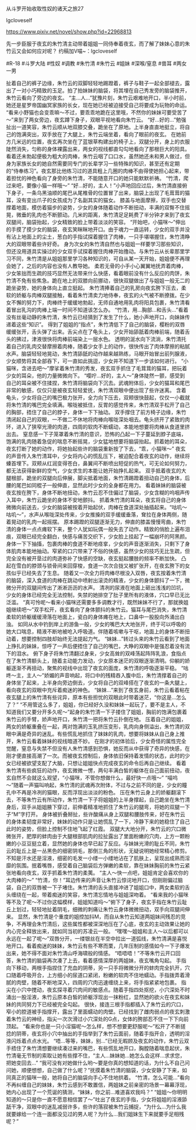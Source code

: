从斗罗开始收取性奴的诸天之旅27

lgcloveself

https://www.pixiv.net/novel/show.php?id=22968813

先一步臣服于夜玄的朱竹清主动带着姐姐一同侍奉着夜玄，而了解了妹妹心意的朱竹云又会如何应对呢？
约稿加V喵~：lgcloveself

#R-18
#斗罗大陆
#性奴
#调教
#朱竹清
#朱竹云
#姐妹
#深喉/窒息
#兽耳
#两女一男


扯着自己的裤子边缘，朱竹云的双脚轻轻地踢蹬着，裤子与鞋子一起全部褪去，露出了一对小巧精致的玉足。拍了拍妹妹的脑袋，将其埋在自己秀发旁的脑袋推开，朱竹云看向了旁边的夜玄。
    “主…人…”犹豫片刻，朱竹云艰难地开口，半小时前，她还是星罗帝国幽冥家族的长女，现在她已经被迫接受自己将要成为玩物的命运。
    “看来小野猫也会变乖嘛～不过，要乖乖地跪在这里哦，不然你的妹妹可要受苦了～”来到了两女旁边，夜玄蹲下身子，双眼平视地看向朱竹云。
    “好…好的…”勉强扯出一道笑容，朱竹云顺从地双膝交叠，跪坐在了原地。上半身直直地挺立，将自己的饱满突出，双手放在了大腿上，朱竹云端坐着，看向了眼前的夜玄。
    在她前方几米远的位置，夜玄再次坐在了蓝银草构建出的椅子上，双腿分开，身上的衣服陡然消失，匀称的身体裸露出来，两女的视线都直勾勾地看向了那根巨大的阳具。
    看着还未勃起便极为粗大的肉棒，朱竹云咽了口口水，虽然她还未和男人做过，但身为家族长女的她自然需要同专门的长辈学习一些特殊的知识，甚至还有定期的“侍奉练习”。夜玄那比他练习过的道具粗上几圈的肉棒不由得使她担心起来，带着担忧的神色看向了身旁的朱竹清，不能随意开口的她只能默默祈祷。
    “竹清，爬过来吧，要像小猫一样哦～”
    “好…好的，主人！”小声地回应过后，朱竹清直接俯下身子，一条乌黑油顺的尾巴从尾椎骨的位置冒了出来，脑袋上出现了毛茸茸的猫耳，没有变出爪子的女孩成为了名副其实的猫女。
    膝盖与地面摩擦，双手也交替撑着地面，模仿着猫步的姿势，少女的身体随着动作不断扭动，丰满的双臀不住摇晃，微垂的乳肉也不断颤动。几米的距离，朱竹清足足耗费了半分钟才来到了夜玄双腿间，脑袋抬起，少女精致的脸上带着淡淡的笑容。
    “开始吧，小猫咪～”伸出的手摸了摸少女的脑袋，夜玄笑眯眯地开口。由于魂力一直运转，少女的双手并没有沾上地面上的尘土，葱白的手指试探着握住了肉棒，一只手堪堪握住，朱竹清睁大的双眼带着些许好奇。
    身为次女的朱竹清自然也与姐姐一样要学习那些知识，但还没用道具实操过的少女双手试探着握住肉棒开始撸动。与朱竹云从长辈那里学习不同，朱竹清是从姐姐那里学习各种知识的，可自从某一天开始，姐姐便不再理会她了，之后的内容也没有人教导她。
    柔若无骨的小手小心翼翼地抚弄着肉棒，少女笨拙而生疏的技巧显然无法带来什么快感，看着眼前没有什么反应的肉饼，朱竹清不免有些焦急。跪在地上的双膝向前挪动，很快双腿做出了与姐姐一般无二的跪坐姿势，她的身体向上直立挺起。
    朱竹清捧着自己的乳房向夜玄胯下压去，柔软的娇躯与肉棒双腿接触，看着朱竹清卖力地侍奉，夜玄的火气被不断撩拨。在少女不懈的努力下，肉棒终于缓缓地勃起，无师自通地用乳肉将阳具包裹，朱竹清看着冒出乳沟的肉棒上端一时间不知道该怎么办。
    “竹清，用…胸部…和舌头…”看着没有丝毫动静的朱竹清，朱竹云已经猜到了发生了什么，她小声地开口，向妹妹传递着这些“知识”。
    得到了姐姐的“指点”，朱竹清低下了自己的脑袋，樱粉的双唇缓缓张开，舌头弹了出来。舌尖点在了龟头上，少女开始舔舐着肉棒前端，随着舌头的拂过，津液很快将肉棒前端染上一层水色。
    透明的涎水向下流淌，朱竹清托着自己的乳肉交替摩擦着肉棒，随着少女手上的动作，很快传出了肉体摩擦的粘腻水声。脑袋轻轻地晃动，朱竹清舔舐的动作越来越熟练，马眼开始冒出前列腺液，少女顺势将其全部吞下，可一直如此挑逗，少女并不知道下一步该如何进行。
    “小猫咪，含进去吧～”摩挲着朱竹清的秀发，夜玄双手抓住了毛茸茸的猫耳，把玩着少女的耳朵，他的力量微微向下。
    “嘤咛…好的，主人～”身体陡然一颤，感受到自己的耳朵被不住揉捏，朱竹清将脑袋向下沉去。武魂附体后，少女的猫耳和尾巴非常的敏感，仅仅只是被夜玄轻轻爱抚，朱竹清双眼中便出现了些许迷离。
    含着龟头，少女将自己的嘴巴极力张开，全力向下压去，双颊很快鼓起，仅仅一小截就将朱竹清的嘴巴完全填满。喉咙被抵住，反胃的感觉传来，朱竹清双手松开了自己的胸部，捂住了自己的脖子，身体一下下抽动。
    双手撑住了前方椅子边缘，朱竹清闭起自己的双眼，一不做二不休地将肉棒向喉咙深处咽去。龟头挤开了紧致的肉环，进入了狭窄光滑的肉道，四周的软肉不断蠕动，本能地想要将肉棒从食道里挤出去。
    窒息感一下子笼罩着朱竹清的意识，恐怖的凸起一下子蔓延到脖子底端，饱满的乳肉随着急促的喘息不断摇晃，少女猛地想要将脑袋抬起。抓着她的耳朵，夜玄打断了她的动作，将她抬起些许的脑袋重新按了下去，“乖，小猫咪～”
    夜玄的声音传入朱竹清耳中，少女将内心的慌乱压下，被迫配合着夜玄的动作，继续将螓首埋下。双颊从红润变得苍白，鼻翼间不断喷出短促的热气，可无论如何努力，都无法获得新鲜的空气，少女求生的本能让她开始挣扎起来。
    双手抵着夜玄的大腿根部，跪坐的双腿向后伸展，脚尖抵着地面，朱竹清踢蹬着扭动自己的身体，后腰的尾巴如同棍子一般伸直，显然此时少女的全身都在用力。
    看着妹妹的脑袋被夜玄按在胯下，身体不断地扭动，朱竹云忍不住偏过了脑袋，少女含糊的呜咽声传入耳中，朱竹云跪坐的身体不安地颤抖。
    抓着朱竹清的耳朵，夜玄将自己的身体微微向前送去，少女的脑袋被按着开始起伏，肉棒在食道深处抽插起来。“咕叽～咕叽～”，水声从喉咙深处传来，少女推搡的双手缓缓垂落，耷拉在身体两侧，随着晃动的乳肉一起摇摆。
    原本踢蹬的双腿逐渐无力，伸直的膝盖慢慢弯曲，朱竹清的身体一点点瘫软下来，整个人犹如玩偶一般失去了动作。精致的俏脸上遍布泪痕，双眼已经完全翻白，快感与痛苦交织下，少女脸上挂起了一幅崩坏的阿黑颜。
    身体一下下抽搐，包裹肉棒的食道不断地痉挛，少女的声音逐渐消失，只剩下了身体肌肉本能地抽动。窄紧的口穴带来了不俗的快感，虽然少女的技巧无比生疏，但完全没有被开垦过的肉道弥补了快感的空缺，夜玄挺起腰肢的频率不断加快。
    凸起在雪白的脖颈与锁骨间来回穿梭，食道一次次合拢又被扩张开，在夜玄胯下的女孩似乎已经失去了生息。
    随着又一次全力将肉棒尽根没入双唇，夜玄按着朱竹清的脑袋，深入食道的肉棒在跳动中喷射出滚烫的精液，少女的身体颤抖了一下，微微分开的双腿间传出了淅淅沥沥的水声。
    清冽的尿液在地面上砸出浅浅的凹坑，少女的身体已经完全无法控制，失禁的她排空了肚子里所有的液体，穴口早已无比泛滥。
    “真可怜呢～看来小猫咪还需要多多调教才行，既然妹妹不行了，那就换姐姐继续吧～”双手松开，夜玄看向了身体颤抖的朱竹云。猫耳与尾巴消失，朱竹清柔软的娇躯缓缓滑落在地面上，瓷白的身体瘫在地上，口鼻中一股股向外涌出白浊。
    如同从水中钓到岸上的游鱼一般，少女的嘴巴大大地张开，终于可以呼吸的她大口喘息，精液不断地被呛入呼吸道。伴随着咳嗽与干呕，地面上的身体不断扭动着，想要控制四肢却始终无法提起力气。
    “妹妹…”转过头来的朱竹云看到了地面上挣扎的妹妹，惊呼了一声后便捂住了自己的嘴巴，大睁的双眼中是强忍着没有流下的泪水。
    俯下身子将朱竹清翻过身来，少女高耸的双峰荡起阵阵乳浪，食指点在了朱竹清额头上，随着主动能力发动，少女原本迷茫的双眼逐渐清明。仰躺的娇躯逐渐不再扭动，聚焦的视线中出现了夜玄的面庞，朱竹清的呼吸逐渐平稳。
    “咕咚～主，主人～”娇媚的声音响起，将口中的残精吞入腹中后，朱竹清撑着自己的身体坐了起来，上半身向旁边倒去，少女将自己的双峰搭在了夜玄的一条大腿上，看向夜玄的双眼中充斥着痴迷的神色。
    “妹妹…”来到了夜玄身前，朱竹云看着粘在夜玄腿上的朱竹清有些诧异，原本有些担忧的双眼此时带着迷茫，“你这是…怎么了？”
    “不用管这么多了，姐姐，你已经好久没和妹妹一起玩了，要不是主人，不知道我们又要分开多久呢～”起身的朱竹清一下子搂住了姐姐，胸前的饱满包裹着朱竹云的手臂，娇声地开口，朱竹清一把将朱竹云扑倒在地。
    压着自己的姐姐，两女的娇躯重叠在一起，两对饱满的玉乳挤压变形，乳肉向身侧溢出，朱竹清的双眼中满是奇异的迷乱。有些慌乱地抓住了妹妹的乳肉，想要将妹妹从自己身上推开，朱竹云看着妹妹的视线暗道不妙。
    在刚才的初体验后，少女奇怪的属性完全觉醒，窒息与失禁不但没有人朱竹清感到恐惧，她反而从中获得了奇异的快感，在刚才便直接高潮了一次。而被夜玄控制后，身体依旧保持着发情的状态，此时的少女已经被欲望支配了大脑，只想让姐姐快点完成夜玄的命令后再自己继续。
    看着朱竹清有些疯狂的动作，夜玄微微一愣，两句丰满白皙的躯体在自己面前扭动，夜玄自然不会就这么观望，“小猫咪，不管你想做什么，最好快一点哦～”
    “喵呜～”随着一声猫叫响起，朱竹清的武魂再次附体，不过与之前不同的是，少女的瞳孔中不再是冷冽的猫眼，反而浮现出淡淡的粉色。
    压在朱竹云身上的娇躯翻滚下去，不等朱竹云有所动作，朱竹清一下子将姐姐的上半身撑起，自己跪坐在朱竹清身后，双手从姐姐腋下穿过，前伸着精准地抓住了朱竹云的腿弯，将她的双腿一下子“M”字打开。
    身体被折叠掰扯，些许酸痛从身上双腿和腰肢传来，好在朱竹云的身体柔韧度非常好，妹妹的动作只是让她慌乱了一下，冷静下来的她稳住了自己此时的姿势，但脸上控制不住地飞起了红霞。
    双腿大大地分开，朱竹云的穴口微微张开，肥厚的蚌肉由于大腿根部肌肉的拉扯露出了里面粉嫩的穴肉，上方一颗粉嫩的小豆豆挺立着，显然她的身体也早已起了反应。与妹妹光滑的耻丘不同，朱竹云的耻丘上是一丛黑色的细密阴毛，那倒三角的形状，无疑说明她经常精心修剪。
    不知是汗水还是淫液，细密的毛发一小缕一小缕地沾在了肌肤上，呈现出成熟而淫靡的氛围。抿着嘴唇，感受着自己脑袋后方弹嫩的柔软，靠在妹妹胸前的朱竹云紧张地看向夜玄，双手抓着朱竹清的柔荑。
    “主人～快一点吧，姐姐肯定会喜欢你的大肉棒的～”
    “竹清，你！”耳边传来的声音让朱竹云惊诧地开口，但刚刚偏过脑袋，自己的双唇被一下子堵住。朱竹清的舌头直接冲进了姐姐口中，两女柔软的舌头缠绕在一起，带着痴迷的笑容，朱竹清忘情地与姐姐深吻着。
    “看来我的小猫咪等不及了呢～不过你这幅模样，姐姐知道吗～”俯下了身子，夜玄手指在朱竹云耻丘上划过，轻轻地扯着阴毛，细微的刺痛让朱竹云身体微微扭动，双手向双腿间伸来。
    显然，朱竹清是个重度的姐控加抖M，而自从朱竹云知道两姐妹间残忍的竞争，不再理会朱竹清后，这些属性都被深深地压在了心底，夜玄的主动效果让她的内心完全释放出来，就如同当初的苏凌云一般。
    “嘿嘿～姐姐和主人～以后都可以永远在一起了呢～”双唇分开，一缕银丝在半空中拉出一道弧线，朱竹清满是喜悦地开口。看着痴迷的妹妹，朱竹云有些不寒而栗，几年压制的感情如今一下子爆发出来，她不得不面对朱竹清山呼海啸般的情感。
    “唔唔唔！”不等朱竹云开口回答，朱竹清的脑袋再次凑了上去，看着感情深厚的两姐妹，夜玄嘴角勾起。
    手指向下移动，两根手指捏住了充血的阴蒂，另一只手将微微分开的蚌肉完全扒开，穴口随着呼吸开合，上方细小的尿道口紧闭，粉嫩的软肉不住地蠕动。手指拨弄着滑腻的肉壁，随着不断地深入，四周的穴肉迅速缠绕上来，将手指紧紧地包裹。
    指尖在小穴中搅动，夜玄探寻着穴肉间的敏感点。随着手指四处抠挖，小穴深处不时涌出一股淫液，朱竹云原本白皙的娇躯浮现出一抹粉红，显然她的欲火在夜玄和妹妹的共同努力下已经被完全勾起。
    很快，接连三根手指都插入了朱竹云的穴口，窄小的腔道被手指撑开，露出了里面蠕动的肉壁。已经找到了雌肉弱点的夜玄刺激着朱竹云的神经，指尖一次次滑过小穴深处的G点，女体的胯部忍不住一下下向前顶起。
    “看来你也是一只小淫猫呢～怎么样，想不想要更舒服呢～”松开了不断搓捻的阴蒂，夜玄将小穴中抽出的手指举到了朱竹云面前，随着手指开合，透明的淫液闪烁着点点水光。
    “唔…等等，妹妹，别…”已经无暇顾及夜玄的动作，朱竹云双手捂住了朱竹清想要继续凑过来的嘴巴，有些慌乱地开口，胸膛随着喘息起伏，朱竹清毫无节制的索取让她有些撑不住，“主人…妹妹她…她怎么会这样…求求您，把她变回去…”
    “我可没有对她做什么哟～要是你真的想知道的话，为什么不自己问问她，顺便想想，自己做了什么呢？”抚摸着朱竹清的脑袋，少女安静了下来，如同真正的猫咪一般，她将自己的脑袋向手心不住地拱着。
    “竹清，怎么可能…”看向不再纠缠自己的妹妹，朱竹云感到不敢置信，两姐妹之前亲密的场景一幕幕浮现，她内心出现了一个荒诞的猜测，“妹妹，你之前…难道喜欢我吗？”
    “姐姐～你明明知道的～只是你一直不愿意相信罢了～”吐出了夜玄的手指，少女将姐姐的淫液舔舐干净，双眼中的迷乱减弱许多，些许的落寂被朱竹云捕捉，“为什么…为什么我就要嫁给一个连一面都没见过的男人呢？为什么…我们姐妹生下来就要手足相残呢？”
